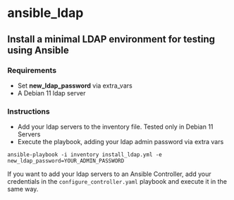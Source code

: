 # ansible_ldap
## Install a minimal LDAP environment for testing using Ansible
### Requirements
- Set **new_ldap_password** via extra_vars
- A Debian 11 ldap server
### Instructions
- Add your ldap servers to the inventory file. Tested only in Debian 11 Servers
- Execute the playbook, adding your ldap admin password via extra vars
~~~
ansible-playbook -i inventory install_ldap.yml -e new_ldap_password=YOUR_ADMIN_PASSWORD
~~~

If you want to add your ldap servers to an Ansible Controller, add your credentials in the `configure_controller.yaml` playbook and execute it in the same way.
 
